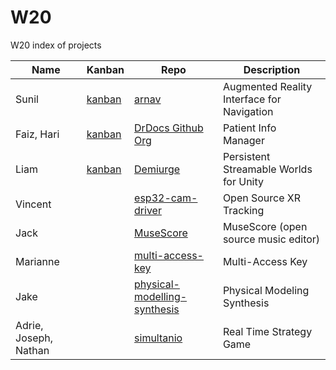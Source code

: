 # W20
W20 index of projects

| Name | Kanban |Repo | Description|
|------|------|------|------------|
| Sunil | [kanban](https://github.com/CCS-1L-F19/arnav/projects/2) | [arnav](https://github.com/CCS-1L-F19/arnav) | Augmented Reality Interface for Navigation|
| Faiz, Hari | [kanban](https://github.com/orgs/DrDocx/projects/1)  | [DrDocs Github Org](https://github.com/DrDocx) | Patient Info Manager |
| Liam | [kanban](https://github.com/AlphaModder/DesertOfThorns/projects/2) | [Demiurge](https://github.com/alphamodder/desertofthorns) | Persistent Streamable Worlds for Unity  |
| Vincent | []() | [esp32-cam-driver](https://github.com/argus-xr/esp32-cam-driver) | Open Source XR Tracking|
| Jack |  []() | [MuseScore](https://github.com/CCS-1L-F19/MuseScore) | MuseScore (open source music editor)|
| Marianne |  []() | [multi-access-key](https://github.com/CCS-1L-F19/multi-access-key) | Multi-Access Key | 
| Jake | []() | [physical-modelling-synthesis](https://github.com/CCS-1L-F19/physical-modelling-synthesis) | Physical Modeling Synthesis|
| Adrie, Joseph, Nathan  | []()  | [simultanio](https://github.com/CCS-1L-F19/simultanio) | Real Time Strategy Game |
